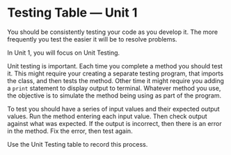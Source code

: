 # Testing Table &mdash; Unit 1

You should be consistently testing your code as you develop it. The more frequently you test the easier it will be to resolve problems.

In Unit 1, you will focus on Unit Testing.

Unit testing is important. Each time you complete a method you should test it. This might require your creating a separate testing program, that imports the class, and then tests the method. Other time it might require you adding a `print` statement to display output to terminal. Whatever method you use, the objective is to simulate the method being using as part of the program.

To test you should have a series of input values and their expected output values. Run the method entering each input value. Then check output against what was expected. If the output is incorrect, then there is an error in the method. Fix the error, then test again.

Use the Unit Testing table to record this process.